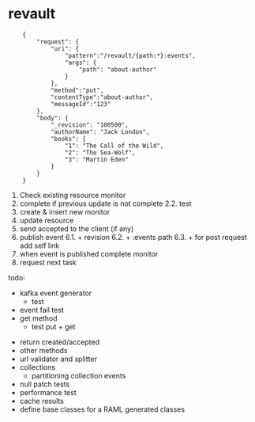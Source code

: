 # revault

```
    {
        "request": {
            "uri": {
                "pattern":"/revault/{path:*}:events",
                "args": {
                    "path": "about-author"
                }
            },
            "method":"put",
            "contentType":"about-author",
            "messageId":"123"
        },
        "body": {
            "_revision": "100500",
            "authorName": "Jack London",
            "books": {
                "1": "The Call of the Wild",
                "2": "The Sea-Wolf",
                "3": "Martin Eden"
            }
        }
    }
```


1. Check existing resource monitor
2. complete if previous update is not complete
  2.2. test
3. create & insert new monitor
4. update resource
5. send accepted to the client (if any)
6. publish event
  6.1. + revision
  6.2. + :events path
  6.3. + for post request add self link
7. when event is published complete monitor
8. request next task


todo:
  + kafka event generator
    + test
  + event fail test
  + get method
    + test put + get
  * return created/accepted
  * other methods
  * url validator and splitter
  * collections
    + partitioning collection events
  * null patch tests
  * performance test
  * cache results
  * define base classes for a RAML generated classes

